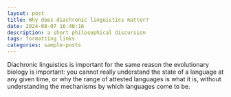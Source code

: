 ```yaml
---
layout: post
title: Why does diachronic linguistics matter?
date: 2024-08-07 16:40:16
description: a short philosophical discursion
tags: formatting links
categories: sample-posts
---
```


Diachronic linguistics is important for the same reason the evolutionary biology is important: you cannot really understand the state of a language at any given time, or why the range of attested languages is what it is, without understanding the mechanisms by which languages come to be.